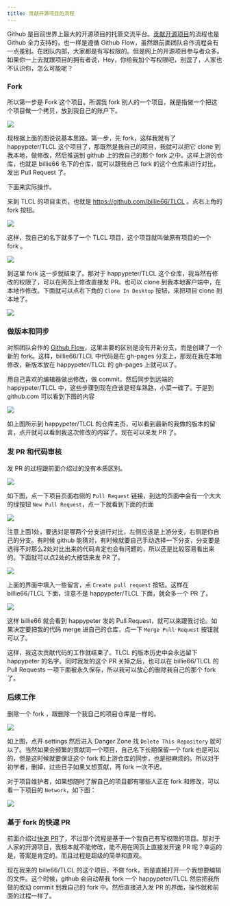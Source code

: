 ```yaml
---
title: 贡献开源项目的流程
---
```


Github 是目前世界上最大的开源项目的托管交流平台。[贡献开源项目](https://guides.github.com/activities/contributing-to-open-source/)的流程也是 Github 全力支持的，也一样是遵循 Github Flow，虽然跟前面团队合作流程会有一点差别。在团队内部，大家都是有写权限的。但是网上的开源项目参与者众多。如果你一上去就跟项目的拥有者说，Hey，你给我加个写权限吧，别逗了，人家也不认识你，怎么可能呢？


### Fork

所以第一步是 Fork 这个项目。所谓我 fork 别人的一个项目，就是指做一个把这个项目做一个拷贝，放到我自己的账户下。

![](images/fork_flow/flow.png)

现根据上面的图说说基本思路。第一步，先 fork，这样我就有了 happypeter/TLCL 这个项目了，那既然是我自己的项目，我就可以把它 clone 到我本地，做修改，然后推送到 github 上的我自己的那个 fork 之中。这样上游的仓库，也就是 billie66 名下的仓库，就可以跟我自己 fork 的这个仓库来进行对比，发出 Pull Request 了。

下面来实际操作。

来到 TLCL 的项目主页，也就是 <https://github.com/billie66/TLCL> 。点右上角的 fork 按钮。

![](images/fork_flow/fork.png)

这样，我自己的名下就多了一个 TLCL 项目，这个项目就叫做原有项目的一个 fork 。

![](images/fork_flow/my_fork.png)

到这里 fork 这一步就结束了。那对于 happypeter/TLCL 这个仓库，我当然有修改的权限了，可以在网页上修改直接发 PR。也可以 clone 到我本地客户端中，在本地作修改。下面就可以点右下角的 `Clone In Desktop` 按钮，来把项目 clone 到本地了。

![](images/fork_flow/cloning.png)

### 做版本和同步

对照团队合作的 [Github Flow](http://gitbeijing.com/flow/)，这里主要的区别是没有开新分支，而是创建了一个新的 fork。这样，billie66/TLCL 中代码是在 gh-pages 分支上，那现在我在本地修改，新版本放在 happypeter/TLCL 的 gh-pages 上就可以了。

用自己喜欢的编辑器做出修改，做 commit，然后同步到远端的 happypeter/TLCL 中，这些步骤到现在应该是轻车熟路，小菜一碟了。于是到 github.com 可以看到下图的内容

![](images/fork_flow/my_commit.png)

如上图所示到 happypeter/TLCL 的仓库主页，可以看到最新的我做的版本的留言，点开就可以看到我这次修改的内容了。现在可以来发 PR 了。

### 发 PR 和代码审核

发 PR 的过程跟前面介绍过的没有本质区别。

![](images/fork_flow/new_pr.png)

如下图，点一下项目页面右侧的 `Pull Request` 链接，到达的页面中会有一个大大的绿按钮 `New Pull Request`，点一下就看到下面的页面

![](images/fork_flow/new_pr_view.png)

注意上面1处，要选对是哪两个分支进行对比，左侧应该是上游分支，右侧是你自己的分支。有时候 github 能猜对，有时候就要自己手动选择一下分支，分支要是选得不对那么2处对比出来的代码肯定也会有问题的，所以还是比较容易看出来的。下面就可以点2处的大按钮来发 PR 了。

![](images/fork_flow/pr_msg.png)

上面的界面中填入一些留言，点 `Create pull request` 按钮。这样在 billie66/TLCL 下面，注意不是 happypeter/TLCL 下面，就会多一个 PR 了。 

![](images/fork_flow/final_pr.png)


这样 billie66 就会看到 happypeter 发的 Pull Request，就可以来跟我讨论。如果决定要把我的代码 merge 进自己的仓库，点一下 `Merge Pull Request` 按钮就可以了。

这样，我这次贡献代码的工作就结束了。TLCL 的版本历史中会永远留下 happypeter 的名字。同时我发的这个 PR 关掉之后，也可以在 billie66/TLCL 的 Pull Requests 一项下面被永久保存，所以我可以放心的删除我自己的那个 fork 了。

<!-- 也有时候 merge 按钮是黑的，因为有 confilcts 这个后面可以考虑讲讲 -->

### 后续工作

删除一个 fork ，跟删除一个我自己的项目仓库是一样的。

![](images/fork_flow/delete_repo.png)

如上图，点开 settings 然后进入 Danger Zone 找 `Delete This Repository` 就可以了。当然如果会频繁的贡献同一个项目，自己名下长期保留一个 fork 也是可以的，但是这时候就要保证这个 fork 和上游仓库的同步，也是挺麻烦的。所以对于初学者，删掉，过些日子如果又想贡献，再 fork 一次不迟。

对于项目维护者，如果想随时了解自己的项目都有哪些人正在 fork 和修改，可以看一下项目的 `Network`，如下图：

![](images/fork_flow/network.png)

### 基于 fork 的快速 PR

前面介绍过[快速 PR]((https://github.com/blog/1945-quick-pull-requests))了，不过那个流程是基于一个我自己有写权限的项目。那对于人家的开源项目，我根本就不能修改，能不用在网页上直接发开速 PR 呢？幸运的是，答案是肯定的。而且过程是超级的简单和直观。

现在我来的 bille66/TLCL 的这个项目，不做 fork，而是直接打开一个我想要编辑的文件。这个时候，github 会自动帮我 fork 一个 happypeter/TLCL 然后把我所做的改动 commit 到我自己的 fork 中。然后直接进入发 PR 的界面，操作就和前面的过程一样了。



<!--  - http://happycasts.net/episodes/60
  - 图示整个过程 
改进这期 视频 可以做一套更简单点的，符合本章内容的图示
更简单，更美观是我未来的一个方向了

  -->
